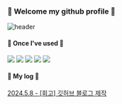 
###  :wave: Welcome my github profile :wave:  
  
![header](https://capsule-render.vercel.app/api?type=cylinder&color=7193bd&height=150&section=header&text=DagyeongH&fontColor=ffffff&fontSize=70&animation=fadeIn&fontAlignY=55&desc=%20&descAlignY=62&descAlign=62)

####  🔨 Once I've used 🔨
<a href="링크"><img src="https://img.shields.io/badge/Python-3776AB?style=flat-square&logo=Python&logoColor=white"/></a>
<a href="링크"><img src="https://img.shields.io/badge/pandas-150458?style=flat-square&logo=pandas&logoColor=white"/></a>
<a href="링크"><img src="https://img.shields.io/badge/NumPy-013243?style=flat-square&logo=NumPy&logoColor=white"/></a>
<a href="링크"><img src="https://img.shields.io/badge/MySQL-4479A1?style=flat-square&logo=mysql&logoColor=white"/></a>
<a href="링크"><img src="https://img.shields.io/badge/jupyter-F37626?style=flat-square&logo=jupyter&logoColor=white"/></a>


#### 📓 My log 📓
[2024.5.8 - [회고] 깃허브 블로그 제작](https://DagyeongH.github.io/회고/[회고]-깃허브-블로그-제작/) <br>
